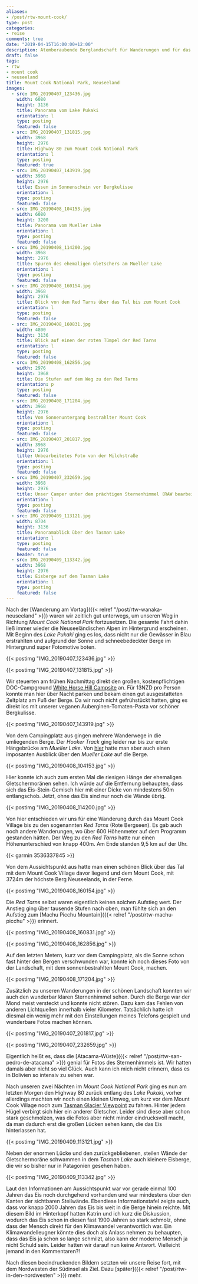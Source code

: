 ```yaml
---
aliases:
- /post/rtw-mount-cook/
type: post
categories:
- reise
comments: true
date: "2019-04-15T16:00:00+12:00"
description: Atemberaubende Berglandschaft für Wanderungen und für das Beobachten des Sternenhimmels
draft: false
tags:
- rtw
- mount cook
- neuseeland
title: Mount Cook National Park, Neuseeland
images:
  - src: IMG_20190407_123436.jpg
    width: 6080
    height: 3136
    title: Panorama vom Lake Pukaki
    orientation: l
    type: postimg
    featured: false
  - src: IMG_20190407_131815.jpg
    width: 3968
    height: 2976
    title: Highway 80 zum Mount Cook National Park
    orientation: l
    type: postimg
    featured: true
  - src: IMG_20190407_143919.jpg
    width: 3968
    height: 2976
    title: Essen im Sonnenschein vor Bergkulisse
    orientation: l
    type: postimg
    featured: false
  - src: IMG_20190408_104153.jpg
    width: 6080
    height: 3200
    title: Panorama vom Mueller Lake
    orientation: l
    type: postimg
    featured: false
  - src: IMG_20190408_114200.jpg
    width: 3968
    height: 2976
    title: Spuren des ehemaligen Gletschers am Mueller Lake
    orientation: l
    type: postimg
    featured: false
  - src: IMG_20190408_160154.jpg
    width: 3968
    height: 2976
    title: Blick von den Red Tarns über das Tal bis zum Mount Cook
    orientation: l
    type: postimg
    featured: false
  - src: IMG_20190408_160831.jpg
    width: 4800
    height: 3136
    title: Blick auf einen der roten Tümpel der Red Tarns
    orientation: l
    type: postimg
    featured: false
  - src: IMG_20190408_162856.jpg
    width: 2976
    height: 3968
    title: Die Stufen auf dem Weg zu den Red Tarns
    orientation: p
    type: postimg
    featured: false
  - src: IMG_20190408_171204.jpg
    width: 3968
    height: 2976
    title: Vom Sonnenuntergang bestrahlter Mount Cook
    orientation: l
    type: postimg
    featured: false
  - src: IMG_20190407_201817.jpg
    width: 3968
    height: 2976
    title: Unbearbeitetes Foto von der Milchstraße
    orientation: l
    type: postimg
    featured: false
  - src: IMG_20190407_232659.jpg
    width: 3968
    height: 2976
    title: Unser Camper unter dem prächtigen Sternenhimmel (RAW bearbeitet mit Affinity Photo)
    orientation: l
    type: postimg
    featured: false
  - src: IMG_20190409_113121.jpg
    width: 8704
    height: 3136
    title: Panoramablick über den Tasman Lake
    orientation: l
    type: postimg
    featured: false
    header: true
  - src: IMG_20190409_113342.jpg
    width: 3968
    height: 2976
    title: Eisberge auf dem Tasman Lake
    orientation: l
    type: postimg
    featured: false
---
```


Nach der [Wanderung am Vortag]({{< relref "/post/rtw-wanaka-neuseeland" >}}) waren wir zeitlich gut unterwegs, um unseren Weg in Richtung _Mount Cook National Park_ fortzusetzen. Die gesamte Fahrt dahin ließ immer wieder die Neuseeländischen Alpen im Hintergrund erscheinen. Mit Beginn des _Lake Pukaki_ ging es los, dass nicht nur die Gewässer in Blau erstrahlten und aufgrund der Sonne und schneebedeckter Berge im Hintergrund super Fotomotive boten.

{{< postimg "IMG_20190407_123436.jpg" >}}

{{< postimg "IMG_20190407_131815.jpg" >}}

Wir steuerten am frühen Nachmittag direkt den großen, kostenpflichtigen DOC-Campground [White Horse Hill Campsite](https://goo.gl/maps/VYwg8TN4bTo) an. Für 13NZD pro Person konnte man hier über Nacht parken und bekam einen gut ausgestatteten Zeltplatz am Fuß der Berge. Da wir noch nicht gefrühstückt hatten, ging es direkt los mit unserer veganen Auberginen-Tomaten-Pasta vor schöner Bergkulisse.

{{< postimg "IMG_20190407_143919.jpg" >}}

Von dem Campingplatz aus gingen mehrere Wanderwege in die umliegenden Berge. Der _Hooker Track_ ging leider nur bis zur erste Hängebrücke am _Mueller Lake_. Von [hier](https://goo.gl/maps/UptKcHeDPu82) hatte man aber auch einen imposanten Ausblick über den _Mueller Lake_ auf die Berge. 

{{< postimg "IMG_20190408_104153.jpg" >}}

Hier konnte ich auch zum ersten Mal die riesigen Hänge der ehemaligen Gletschermoränen sehen. Ich würde auf die Entfernung behaupten, dass sich das Eis-Stein-Gemisch hier mit einer Dicke von mindestens 50m entlangschob. Jetzt, ohne das Eis sind nur noch die Wände übrig.

{{< postimg "IMG_20190408_114200.jpg" >}}

Von hier entschieden wir uns für eine Wanderung durch das Mount Cook Village bis zu den sogenannten _Red Tarns_ (Rote Bergseen). Es gab auch noch andere Wanderungen, wo über 600 Höhenmeter auf dem Programm gestanden hätten. Der Weg zu den _Red Tarns_ hatte nur einen Höhenunterschied von knapp 400m. Am Ende standen 9,5 km auf der Uhr.

{{< garmin 3536337845 >}}

Von dem Aussichtspunkt aus hatte man einen schönen Blick über das Tal mit dem Mount Cook Village davor liegend und dem Mount Cook, mit 3724m der höchste Berg Neuseelands, in der Ferne.

{{< postimg "IMG_20190408_160154.jpg" >}}

Die _Red Tarns_ selbst waren eigentlich keinen solchen Aufstieg wert. Der Anstieg ging über tausende Stufen nach oben, man fühlte sich an den Aufstieg zum [Machu Picchu Mountain]({{< relref "/post/rtw-machu-picchu" >}}) erinnert.

{{< postimg "IMG_20190408_160831.jpg" >}}

{{< postimg "IMG_20190408_162856.jpg" >}}

Auf den letzten Metern, kurz vor dem Campingplatz, als die Sonne schon fast hinter den Bergen verschwunden war, konnte ich noch dieses Foto von der Landschaft, mit dem sonnenbestrahlten Mount Cook, machen.

{{< postimg "IMG_20190408_171204.jpg" >}}

Zusätzlich zu unseren Wanderungen in der schönen Landschaft konnten wir auch den wunderbar klaren Sternenhimmel sehen. Durch die Berge war der Mond meist versteckt und konnte nicht stören. Dazu kam das Fehlen von anderen Lichtquellen innerhalb vieler Kilometer. Tatsächlich hatte ich diesmal ein wenig mehr mit den Einstellungen meines Telefons gespielt und wunderbare Fotos machen können.

{{< postimg "IMG_20190407_201817.jpg" >}}

{{< postimg "IMG_20190407_232659.jpg" >}}

Eigentlich heißt es, dass die [Atacama-Wüste]({{< relref "/post/rtw-san-pedro-de-atacama" >}}) genial für Fotos des Sternenhimmels ist. Wir hatten damals aber nicht so viel Glück. Auch kann ich mich nicht erinnern, dass es in Bolivien so intensiv zu sehen war.

Nach unseren zwei Nächten im _Mount Cook National Park_ ging es nun am letzten Morgen den Highway 80 zurück entlang des _Lake Pukaki_, vorher allerdings machten wir noch einen kleinen Umweg, um kurz vor dem Mount Cook Village noch zum [Tasman Glacier Viewpoint](https://goo.gl/maps/ZzTdFZQdVYC2) zu fahren. Hinter jedem Hügel verbirgt sich hier ein anderer Gletscher. Leider sind diese aber schon stark geschmolzen, was die Fotos aber nicht minder eindrucksvoll macht, da man dadurch erst die großen Lücken sehen kann, die das Eis hinterlassen hat. 

{{< postimg "IMG_20190409_113121.jpg" >}}

Neben der enormen Lücke und den zurückgebliebenen, steilen Wände der Gletschermoräne schwammen in dem _Tasman Lake_ auch kleinere Eisberge, die wir so bisher nur in Patagonien gesehen haben.

{{< postimg "IMG_20190409_113342.jpg" >}}

Laut den Informationen am Aussichtspunkt war vor gerade einmal 100 Jahren das Eis noch durchgehend vorhanden und war mindestens über den Kanten der sichtbaren Steilwände. Ebendiese Informationstafel zeigte auch, dass vor knapp 2000 Jahren das Eis bis weit in die Berge hinein reichte. Mit diesem Bild im Hinterkopf hatten Katrin und ich kurz die Diskussion, wodurch das Eis schon in diesen fast 1900 Jahren so stark schmolz, ohne dass der Mensch direkt für den Klimawandel verantwortlich war. Ein Klimawandelleugner könnte dies doch als Anlass nehmen zu behaupten, dass das Eis ja schon so lange schmilzt, also kann der moderne Mensch ja nicht Schuld sein. Leider hatten wir darauf nun keine Antwort. Vielleicht jemand in den Kommentaren?!

Nach diesen beeindruckenden Bildern setzten wir unsere Reise fort, mit dem Nordwesten der Südinsel als Ziel. Dazu [später]({{< relref "/post/rtw-in-den-nordwesten" >}}) mehr.
